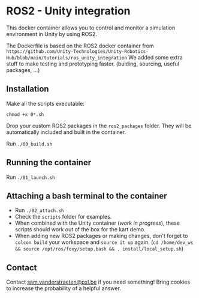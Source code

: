 # ROS2 - Unity integration

This docker container allows you to control and monitor a simulation environment in Unity by using ROS2.

The Dockerfile is based on the ROS2 docker container from ```https://github.com/Unity-Technologies/Unity-Robotics-Hub/blob/main/tutorials/ros_unity_integration```
We added some extra stuff to make testing and prototyping faster. (bulding, sourcing, useful packages, ...)

## Installation

Make all the scripts executable:

```chmod +x 0*.sh```

Drop your custom ROS2 packages in the ```ros2_packages``` folder. They will be automatically included and built in the container.

Run ```./00_build.sh```

## Running the container

Run ```./01_launch.sh```

## Attaching a bash terminal to the container

* Run ```./02_attach.sh```
* Check the ```scripts``` folder for examples.
* When combined with the Unity container (*work in progress*), these scripts should work out of the box for the kart demo.
* When adding new ROS2 packages or making changes, don't forget to ```colcon build``` your workspace and ```source it up``` again. (```cd /home/dev_ws && source /opt/ros/foxy/setup.bash && . install/local_setup.sh```)

## Contact

Contact [sam.vanderstraeten@pxl.be](sam.vanderstraeten@pxl.be) if you need something! Bring cookies to increase the probability of a helpful answer.
